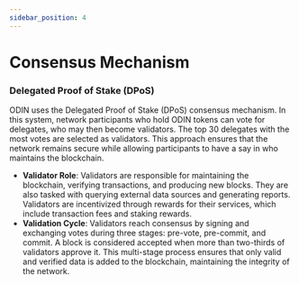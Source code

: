 ```yaml
---
sidebar_position: 4
---
```


# Consensus Mechanism

### Delegated Proof of Stake (DPoS)

ODIN uses the Delegated Proof of Stake (DPoS) consensus mechanism. In this system, network participants who hold ODIN tokens can vote for delegates, who may then become validators. The top 30 delegates with the most votes are selected as validators. This approach ensures that the network remains secure while allowing participants to have a say in who maintains the blockchain.

- **Validator Role**: Validators are responsible for maintaining the blockchain, verifying transactions, and producing new blocks. They are also tasked with querying external data sources and generating reports. Validators are incentivized through rewards for their services, which include transaction fees and staking rewards.
- **Validation Cycle**: Validators reach consensus by signing and exchanging votes during three stages: pre-vote, pre-commit, and commit. A block is considered accepted when more than two-thirds of validators approve it. This multi-stage process ensures that only valid and verified data is added to the blockchain, maintaining the integrity of the network.
